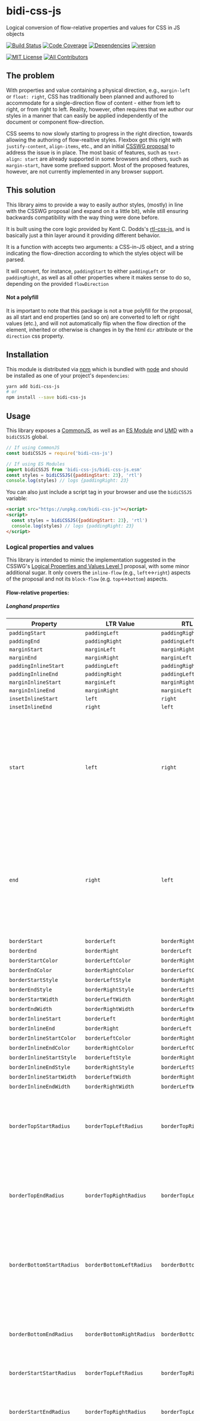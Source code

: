 # bidi-css-js

Logical conversion of flow-relative properties and values for CSS in JS objects

[![Build Status][build-badge]][build]
[![Code Coverage][coverage-badge]][coverage]
[![Dependencies][dependencyci-badge]][dependencyci]
[![version][version-badge]][package]
<!-- [![downloads][downloads-badge]][npm-stat] -->
[![MIT License][license-badge]][LICENSE]
[![All Contributors](https://img.shields.io/badge/all_contributors-1-orange.svg?style=flat-square)](#contributors)
<!-- [![Roadmap][roadmap-badge]][roadmap] -->


## The problem

With properties and value containing a physical direction, e.g., `margin-left` or `float: right`, CSS has traditionally been planned and authored to accommodate for a single-direction flow of content - either from left to right, or from right to left. Reality, however, often requires that we author our styles in a manner that can easily be applied independently of the document or component flow-direction. 

CSS seems to now slowly starting to progress in the right direction, towards allowing the authoring of flow-realtive styles. Flexbox got this right with `justify-content`, `align-items`, etc., and an initial [CSSWG proposal](https://www.w3.org/TR/css-logical-1/) to address the issue is in place. The most basic of features, such as `text-align: start` are already supported in some browsers and others, such as `margin-start`, have some prefixed support. Most of the proposed features, however, are not currently implemented in any browser support.


## This solution

This library aims to provide a way to easily author styles, (mostly) in line with the CSSWG proposal (and expand on it a little bit), while still ensuring backwards compatibility with the way thing were done before.

It is built using the core logic provided by Kent C. Dodds's [rtl-css-js](http://github.com/kentcdodds/rtl-css-js), and is basically just a thin layer around it providing different behavior.

It is a function with accepts two arguments: a CSS-in-JS object, and a string indicating the flow-direction according to which the styles object will be parsed.

It will convert, for instance, `paddingStart` to either `paddingLeft` or `paddingRight`, as well as all other properties where it makes sense to do so, depending on the provided `flowDirection`

#### Not a polyfill

It is important to note that this package is not a true polyfill for the proposal, as all start and end properties (and so on) are converted to left or right values (etc.), and will not automatically flip when the  flow direction of the element, inherited or otherwise is changes in by the html `dir` attribute or the 
`direction` css property.

## Installation

This module is distributed via [npm][npm] which is bundled with 
[node][node] and should be installed as one of your project's `dependencies`:

```sh
yarn add bidi-css-js
# or
npm install --save bidi-css-js
```

## Usage

This library exposes a [CommonJS](http://wiki.commonjs.org/wiki/CommonJS), as well as an [ES Module](http://2ality.com/2014/09/es6-modules-final.html) and [UMD](https://github.com/umdjs/umd) with a `bidiCSSJS` global.

```javascript
// If using CommonJS
const bidiCSSJS = require('bidi-css-js') 

// If using ES Modules
import bidiCSSJS from 'bidi-css-js/bidi-css-js.esm' 
const styles = bidiCSSJS({paddingStart: 23}, 'rtl')
console.log(styles) // logs {paddingRight: 23}
```

You can also just include a script tag in your browser and use the `bidiCSSJS` variable:

```html
<script src="https://unpkg.com/bidi-css-js"></script>
<script>
  const styles = bidiCSSJS({paddingStart: 23}, 'rtl')
  console.log(styles) // logs {paddingRight: 23}
</script>
```

### Logical properties and values

This library is intended to mimic the implementation suggested in the CSSWG's [Logical Properties and Values Level 1](http://2ality.com/2014/09/es6-modules-final.html) proposal, with some minor additional sugar. It only covers the `inline-flow` (e.g., `left`<->`right`) aspects of the proposal and not its `block-flow` (e.g. `top`<->`bottom`) aspects.

#### Flow-relative properties:
##### Longhand properties
| Property | LTR Value | RTL Value | Notes |
|-|-|-|-|
| `paddingStart` | `paddingLeft` | `paddingRight` |  |
| `paddingEnd` | `paddingRight` | `paddingLeft` |  |
| `marginStart` | `marginLeft` | `marginRight` |  |
| `marginEnd` | `marginRight` | `marginLeft` |  |
| `paddingInlineStart` | `paddingLeft` | `paddingRight` |  |
| `paddingInlineEnd` | `paddingRight` | `paddingLeft` |  |
| `marginInlineStart` | `marginLeft` | `marginRight` |  |
| `marginInlineEnd` | `marginRight` | `marginLeft` |  |
| `insetInlineStart` | `left` | `right` |  |
| `insetInlineEnd` | `right` | `left` |  |
| `start` | `left` | `right` | **This property is not part of the official spec and only included for convinience because `insetInlineStart` is so cumbersome. If you`d like to keep 100% compatibility with the spec, avoid usind this property** |
| `end` | `right` | `left` | **This property is not part of the official spec and only included for convinience because `insetInlineEnd` is so cumbersome. If you`d like to keep 100% compatibility with the spec, avoid usind this property** |
| `borderStart` | `borderLeft` | `borderRight` | -- |
| `borderEnd` | `borderRight` | `borderLeft` | -- |
| `borderStartColor` | `borderLeftColor` | `borderRightColor` | -- |
| `borderEndColor` | `borderRightColor` | `borderLeftColor` | -- |
| `borderStartStyle` | `borderLeftStyle` | `borderRightStyle` | -- |
| `borderEndStyle` | `borderRightStyle` | `borderLeftStyle` | -- |
| `borderStartWidth` | `borderLeftWidth` | `borderRightWidth` | -- |
| `borderEndWidth` | `borderRightWidth` | `borderLeftWidth` | -- |
| `borderInlineStart` | `borderLeft` | `borderRight` | -- |
| `borderInlineEnd` | `borderRight` | `borderLeft` | -- |
| `borderInlineStartColor` | `borderLeftColor` | `borderRightColor` | -- |
| `borderInlineEndColor` | `borderRightColor` | `borderLeftColor` | -- |
| `borderInlineStartStyle` | `borderLeftStyle` | `borderRightStyle` | -- |
| `borderInlineEndStyle` | `borderRightStyle` | `borderLeftStyle` | -- |
| `borderInlineStartWidth` | `borderLeftWidth` | `borderRightWidth` | -- |
| `borderInlineEndWidth` | `borderRightWidth` | `borderLeftWidth` | -- |
| `borderTopStartRadius` | `borderTopLeftRadius` | `borderTopRightRadius` | This property is, at the moment, missing from the spec, but is expected to be defined at a later stage. See [w3c/csswg-drafts#491](https://github.com/w3c/csswg-drafts/issues/491) |
| `borderTopEndRadius` | `borderTopRightRadius` | `borderTopLeftRadius` | This property is, at the moment, missing from the spec, but is expected to be defined at a later stage. See [w3c/csswg-drafts#491](https://github.com/w3c/csswg-drafts/issues/491) |
| `borderBottomStartRadius` | `borderBottomLeftRadius` | `borderBottomRightRadius` | This property is, at the moment, missing from the spec, but is expected to be defined at a later stage. See [w3c/csswg-drafts#491](https://github.com/w3c/csswg-drafts/issues/491) |
| `borderBottomEndRadius` | `borderBottomRightRadius` | `borderBottomLeftRadius` | This property is, at the moment, missing from the spec, but is expected to be defined at a later stage. See [w3c/csswg-drafts#491](https://github.com/w3c/csswg-drafts/issues/491) |
| `borderStartStartRadius` | `borderTopLeftRadius` | `borderTopRightRadius` || This property is, at the moment, missing from the spec, but is expected to be defined at a later stage. See [w3c/csswg-drafts#491](https://github.com/w3c/csswg-drafts/issues/491) | -- |
| `borderStartEndRadius` | `borderTopRightRadius` | `borderTopLeftRadius` | This property is, at the moment, missing from the spec, but is expected to be defined at a later stage. See [w3c/csswg-drafts#491](https://github.com/w3c/csswg-drafts/issues/491) |
| `borderEndStartRadius` | `borderBottomLeftRadius` | `borderBottomRightRadius` | This property is, at the moment, missing from the spec, but is expected to be defined at a later stage. See [w3c/csswg-drafts#491](https://github.com/w3c/csswg-drafts/issues/491) |
| `borderEndEndRadius` | `borderBottomRightRadius` | `borderBottomLeftRadius` | This property is, at the moment, missing from the spec, but is expected to be defined at a later stage. See [w3c/csswg-drafts#491](https://github.com/w3c/csswg-drafts/issues/491) |

##### Shorthand properties
From the spec:
The shorthand properties for margin, padding, and border set values for physical properties by default. But authors can specify the logical keyword at the beginning of the property value to indicate that the values map to the flow-relative properties instead of the physical ones.
The following [[CSS21](https://www.w3.org/TR/css-logical-1/#biblio-css21)] shorthand properties [ ... ] accept the `logical` keyword: `margin`, `padding`, `border-width`, `border-style`, `border-color`.
[ ... ]
When the `logical` keyword is present in the value, the values that follow are assigned to the flow-relative properties as follows:

* If only one value is set, the value applies to all four flow-relative longhands.
* If two values are set, the first is for block-start and block-end, the second is for inline-start and inline-end.
* If three values are set, the first is for block-start, the second is for inline-start and inline-end, and the third is for block-end.
* If four values are set, they apply to the block-start, inline-start, block-end, and inline-end sides in that order.

**Example:**
```js
bidiCSSJS({
  margin: 'logical 0 10px 0 20px'
}, 'rtl'); // => { margin: '0 20px 0 10px' }
bidiCSSJS({
  margin: 'logical 0 10px 0 20px'
}, 'ltr'); // => { margin: '0 10px 0 20px' }
```


For convinience, the library also transforms the following properties in a similar manner, although they are not included in the spec:

| Property | Example | LTR Value | RTL Value | Notes |
|-|-|-|-|-|
| `backgroundImage` | `logical url(/foo/bar-ets.png)` |  `url(/foo/bar-rtl.png)` | `url(/foo/bar-ltr.png)`|  `ets` is short for end-to-start; `ste` is short for start-to-end |
| `backgroundImage` | `logical linear-gradient(to start top, blue, red)` | `logical linear-gradient(to left top, blue, red)` | `logical linear-gradient(to right top, blue, red)` | |
| `backgroundImage` | `logical repeating-linear-gradient(to start, #00ff00 0%, #ff0000 100%)` | `logical repeating-linear-gradient(to left, #00ff00 0%, #ff0000 100%)` | `logical repeating-linear-gradient(to right, #00ff00 0%, #ff0000 100%)` | |
| `backgroundPosition` | `logical start top` | `left top` | `right top` | -- |
| `backgroundPosition` | `logical 77% 40%` | `77% 40%` | `23% 40%` | -- |
| `backgroundPositionX` | See `backgroundPosition` |
| `background` | See `backgroundImage` and `backgroundPosition` |
| `borderRadius` | `logical 1px 2px 3px 4px` | `1px 2px 3px 4px` | `2px 1px 4px 3px` | Will hopefuly be included at a later stage. See [w3c/csswg-drafts#1776](https://github.com/w3c/csswg-drafts/issues/1776) |
| `borderRadius` | `logical 1px 2px 3px 4px / 5px 6px 7px 8px` | `1px 2px 3px 4px / 5px 6px 7px 8px` | `2px 1px 4px 3px / 6px 5px 8px 7px` | Will hopefuly be included at a later stage. See [w3c/csswg-drafts#1776](https://github.com/w3c/csswg-drafts/issues/1776) |
| `boxShadow` | `logical -1px 2px 3px 3px red` | `-1px 2px 3px 3px red` | `1px 2px 3px 3px red` ||
| `boxShadow` | `logical inset 1px 2px 3px 3px red` | `inset 1px 2px 3px 3px red` | `inset -1px 2px 3px 3px red` ||
| `mozBoxShadow` | See `boxShadow` | -- | -- | -- |
| `webkitBoxShadow` | See `boxShadow` | -- | -- | -- |
| `textShadow` | `logical red -2px 0` | `red -2px 0` | `red 2px 0` | -- |
| `textShadow` | `logical -2px 0 red` | `-2px 0 red` | `2px 0 red` | -- |
| `transform` | `logical translate(30%)` | `translate(30%)` | `translate(-30%)` | Currently only operates on `translate[X]` |
| `transform` | `logical translateX(30%)` | `translateX(30%)` | `translateX(-30%)` | Currently only operates on `translate[X]` |
| `transform` | `logical translate(30%, 20%)` | `traslate(30%, 20%)` | `translate(-30%, 20%)` | Currently only operates on `translate[X|3d]` |
| `transform` | `logical translateY(30px) rotate(20deg) translateX(10px)` | `translateY(30px) rotate(20deg) translateX(10px)` | `translateY(30px) rotate(20deg) translateX(-10px)` | Currently only operates on `translate[X|3d]` |
| `transform` | `logical translate3d(30%, 20%, 10%)` | `translate3d(30%, 20%, 10%)` | `translate3d(-30%, 20%, 10%)` | Currently only operates on `translate[X]` |
| `mozTransform` | See `transform` | -- | -- | -- |
| `webkitTransform` | See `transform` | -- | -- | -- |

#### Flow-relative values:

In properties that _do not accept the `logical` keword_ , values containing the following keywords will be automatically transformed. This is not 100% spec complient.

| Value | LTR Value | RTL Value | Notes |
|-|-|-|-|
| 'ste' | 'ltr' | 'rtl' | **Not part of the official spec** |
| 'ets' | 'rtl' | 'ltr' | **Not part of the official spec** |
| 'inline-start' | 'left' | 'right' |
| 'inline-end' | 'right' | 'left' |
| 'start' | 'left' | 'right' | 
| 'end' | 'right' | 'left' |
| 'start-resize' | 'w-resize' | 'e-resize' | **Not part of the spec** |
| 'end-resize' | 'e-resize' | 'w-resize' | **Not part of the spec** |
| 'bottomstart-resize' | 'sw-resize' | 'se-resize' | **Not part of the spec** |
| 'bottomend-resize' | 'se-resize' | 'sw-resize' | **Not part of the spec** |
| 'topstart-resize' | 'nw-resize' | 'ne-resize' | **Not part of the spec** |
| 'topend-resize' | 'ne-resize' | 'nw-resize' | **Not part of the spec** |

## Caveats

Same as `rtl-css-js`:

This library falls short of a polyfill, and does not accommodate for dynamic changes in the flow direction. 
[See here](#not-a-polyfill)

### `background`

Right now `background` and `backgroundImage` just replace all instances of `ltr` with `rtl` and `right` with `left`.
This is so you can have a different image for your LTR and RTL, and in order to flip linear gradients. Note that
this is case sensitive! Must be lower case. Note also that it *will not* change `bright` to `bleft`.
It's a _little_ smarter than that. But this is definitely something to consider with your URLs.

## Thanks
Kent C. Dodds and all other contributors to `rtl-css-js`. As mentioned above, this library is not much more than a thin wrapper around it's core logic.

## Contributors

Thanks goes to these people ([emoji key][emojis]):

<!-- ALL-CONTRIBUTORS-LIST:START - Do not remove or modify this section -->
| [<img src="https://avatars2.githubusercontent.com/u/5658514?v=4" width="100px;"/><br /><sub>Jonathan Pollak</sub>](https://github.com/TxHawks)<br />[💻](https://github.com/TxHawks/bidi-css-js/commits?author=TxHawks "Code") [📖](https://github.com/TxHawks/bidi-css-js/commits?author=TxHawks "Documentation") [⚠️](https://github.com/TxHawks/bidi-css-js/commits?author=TxHawks "Tests") |
| :---: |
<!-- ALL-CONTRIBUTORS-LIST:END -->

This project follows the [all-contributors][all-contributors] specification. Contributions of any kind welcome!

## LICENSE

MIT

[npm]: https://www.npmjs.com/
[node]: https://nodejs.org
[build-badge]: https://img.shields.io/travis/TxHawks/bidi-css-js.svg?style=flat-square
[build]: https://travis-ci.org/TxHawks/bidi-css-js
[coverage-badge]: https://img.shields.io/codecov/c/github/TxHawks/bidi-css-js.svg?style=flat-square
[coverage]: https://codecov.io/github/TxHawks/bidi-css-js
[dependencyci-badge]: https://dependencyci.com/github/TxHawks/bidi-css-js/badge?style=flat-square
[dependencyci]: https://dependencyci.com/github/TxHawks/bidi-css-js
[version-badge]: https://img.shields.io/npm/v/bidi-css-js.svg?style=flat-square
[package]: https://www.npmjs.com/package/bidi-css-js
[downloads-badge]: https://img.shields.io/npm/dm/bidi-css-js.svg?style=flat-square
[npm-stat]: http://npm-stat.com/charts.html?package=bidi-css-js&from=2016-04-01
[license-badge]: https://img.shields.io/npm/l/bidi-css-js.svg?style=flat-square
[license]: https://github.com/TxHawks/bidi-css-js/blob/master/other/LICENSE
[emojis]: https://github.com/kentcdodds/all-contributors#emoji-key
[all-contributors]: https://github.com/kentcdodds/all-contributors
